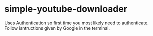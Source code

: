# simple-youtube-downloader
Uses Authentication so first time you most likely need to authenticate.
Follow isntructions given by Google in the terminal.
